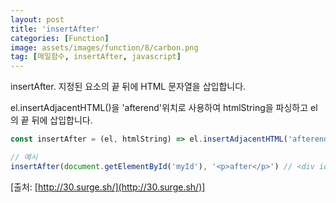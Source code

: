```yaml
---
layout: post
title: 'insertAfter'
categories: [Function]
image: assets/images/function/8/carbon.png
tag: [매일함수, insertAfter, javascript]
---
```


insertAfter. 지정된 요소의 끝 뒤에 HTML 문자열을 삽입합니다.

el.insertAdjacentHTML()을 'afterend'위치로 사용하여 htmlString을 파싱하고 el의 끝 뒤에 삽입합니다.

```javascript
const insertAfter = (el, htmlString) => el.insertAdjacentHTML('afterend', htmlString)

// 예시
insertAfter(document.getElementById('myId'), '<p>after</p>') // <div id="myId">...</div> <p>after</p>
```

[출처: [http://30.surge.sh/](http://30.surge.sh/)]
